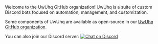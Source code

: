 Welcome to the UwUhq GitHub organization! UwUhq is a suite of custom Discord bots focused on automation, management, and customization.

Some components of UwUhq are available as open-source in our [UwUhq GitHub organization](https://github.com/UwUhq).

You can also join our Discord server:
[![Chat on Discord](https://img.shields.io/badge/discord-.gg%2Fuwuhq-5865F2?style=flat&logo=discord&logoColor=white)](https://discord.gg/uwuhq)
